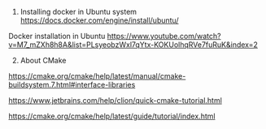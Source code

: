 1. Installing docker in Ubuntu system
https://docs.docker.com/engine/install/ubuntu/

Docker installation in Ubuntu
https://www.youtube.com/watch?v=M7_mZXh8h8A&list=PLsyeobzWxl7qYtx-KOKUolhqRVe7fuRuK&index=2

2. About CMake

https://cmake.org/cmake/help/latest/manual/cmake-buildsystem.7.html#interface-libraries

https://www.jetbrains.com/help/clion/quick-cmake-tutorial.html

https://cmake.org/cmake/help/latest/guide/tutorial/index.html
